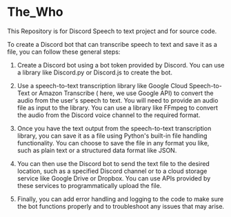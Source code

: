 # The_Who
This Repository is for Discord Speech to text project and for source code.


To create a Discord bot that can transcribe speech to text and save it as a file, you can follow these general steps:

1.	Create a Discord bot using a bot token provided by Discord. You can use a library like Discord.py or Discord.js to create the bot.

2.	Use a speech-to-text transcription library like Google Cloud Speech-to-Text or Amazon Transcribe ( here, we use Google API) to convert the audio from the user's speech to text. You will need to provide an audio file as input to the library. You can use a library like FFmpeg to convert the audio from the Discord voice channel to the required format.

3.	Once you have the text output from the speech-to-text transcription library, you can save it as a file using Python's built-in file handling functionality. You can choose to save the file in any format you like, such as plain text or a structured data format like JSON.

4.	You can then use the Discord bot to send the text file to the desired location, such as a specified Discord channel or to a cloud storage service like Google Drive or Dropbox. You can use APIs provided by these services to programmatically upload the file.

5.	Finally, you can add error handling and logging to the code to make sure the bot functions properly and to troubleshoot any issues that may arise.
